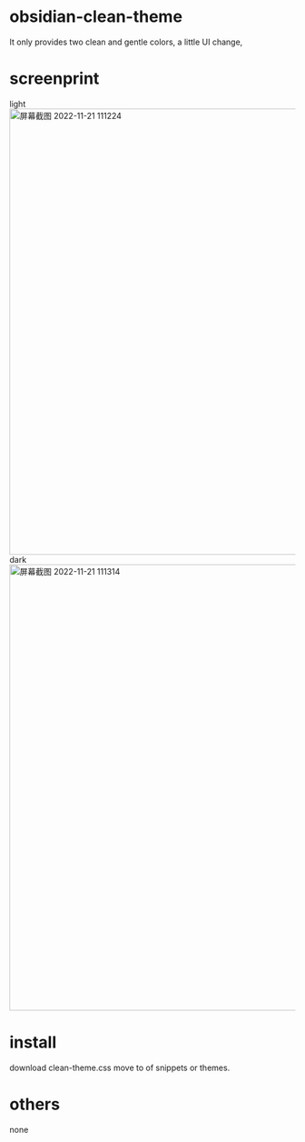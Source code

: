 # obsidian-clean-theme
It only provides two clean and gentle colors, a little UI change,

# screenprint
light 
<img width="785" alt="屏幕截图 2022-11-21 111224" src="https://user-images.githubusercontent.com/75922982/202957500-d16ae95e-be00-4579-82d2-327effa20812.png">
dark 
<img width="785" alt="屏幕截图 2022-11-21 111314" src="https://user-images.githubusercontent.com/75922982/202957523-fe9b22a0-6863-4792-921b-057e84a092da.png">

# install
download clean-theme.css
move to  of snippets or themes.

# others
none

